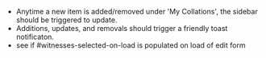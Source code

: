 - Anytime a new item is added/removed under 'My Collations', the sidebar should be triggered to update.
- Additions, updates, and removals should trigger a friendly toast notificaton.
- see if #witnesses-selected-on-load is populated on load of edit form